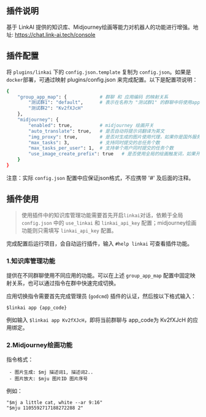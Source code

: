 ## 插件说明

基于 LinkAI 提供的知识库、Midjourney绘画等能力对机器人的功能进行增强。地址: https://chat.link-ai.tech/console

## 插件配置

将 `plugins/linkai` 下的 `config.json.template` 复制为 `config.json`。如果是`docker`部署，可通过映射 plugins/config.json 来完成配置。以下是配置项说明：

```bash
{
    "group_app_map": {            # 群聊 和 应用编码 的映射关系
        "测试群1": "default",      # 表示在名称为 "测试群1" 的群聊中将使用app_code 为 default 的应用
        "测试群2": "Kv2fXJcH"
    },
    "midjourney": {
        "enabled": true,          # midjourney 绘画开关
        "auto_translate": true,   # 是否自动将提示词翻译为英文
        "img_proxy": true,        # 是否对生成的图片使用代理，如果你是国外服务器，将这一项设置为false会获得更快的生成速度
        "max_tasks": 3,           # 支持同时提交的总任务个数
        "max_tasks_per_user": 1,  # 支持单个用户同时提交的任务个数
        "use_image_create_prefix": true   # 是否使用全局的绘画触发词，如果开启将同时支持由`config.json`中的 image_create_prefix 配置触发
    }
}

```
注意：实际 `config.json` 配置中应保证json格式，不应携带 '#' 及后面的注释。

## 插件使用

> 使用插件中的知识库管理功能需要首先开启`linkai`对话，依赖于全局 `config.json` 中的 `use_linkai` 和 `linkai_api_key` 配置；midjourney绘画功能则只需填写 `linkai_api_key` 配置。

完成配置后运行项目，会自动运行插件，输入 `#help linkai` 可查看插件功能。

### 1.知识库管理功能

提供在不同群聊使用不同应用的功能。可以在上述 `group_app_map` 配置中固定映射关系，也可以通过指令在群中快速完成切换。

应用切换指令需要首先完成管理员 (`godcmd`) 插件的认证，然后按以下格式输入：

`$linkai app {app_code}`

例如输入 `$linkai app Kv2fXJcH`，即将当前群聊与 app_code为 Kv2fXJcH 的应用绑定。

### 2.Midjourney绘画功能

指令格式：

```
 - 图片生成: $mj 描述词1, 描述词2..
 - 图片放大: $mju 图片ID 图片序号
```

例如：

```
"$mj a little cat, white --ar 9:16"
"$mju 1105592717188272288 2"
```
